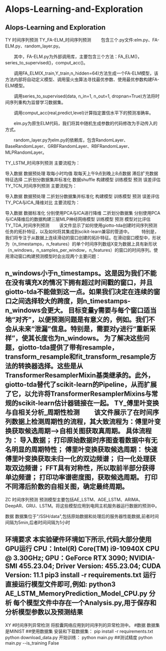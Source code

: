 # AIops-Learning-and-Exploration
AIops-Learning and Exploration 
------------------------------------------------------------------------------------------------------------------------------------------------------------------
TY
时间序列预测
TY_FA-ELM_时间序列预测
  包含三个.py文件:elm.py、FA-ELM.py、random_layer.py。

  其中，FA-ELM.py为外部调用库，主要包含三个方法：FA_ELM()，series_to_supervised()，comput_acc()。

  调用FA_ELM(X_train,Y_train,n_hidden=64)方法生成一个FA-ELM模型，该方法内部将自动定义模型、调用萤火虫算法寻找最优参数、使用最优参数构建FA-ELM模型。

  调用series_to_supervised(data, n_in=1, n_out=1, dropnan=True)方法将时间序列重构为监督学习数据集。

  调用comput_acc(real,predict,level)计算指定置信水平下的预测准确率。

  elm.py为原生ELM代码，我们将其中随机生成参数的代码修改为手动传入的方式。

  random_layer.py为elm.py的依赖库，包含RandomLayer、BaseRandomLayer、GRBFRandomLayer、RBFRandomLayer、MLPRandomLayer。

TY_LSTM_时间序列预测
主要流程为：

导入数据
数据预处理
取每小时均值
取每天上午9点到晚上8点数据
滞后扩充数据
特征选择
二折划分数据集并标准化
数据shuffle
构建模型
训练模型
预测
误差评估
TY_TCN_时间序列预测
主要流程为：

导入数据
数据预处理
二折划分数据集并标准化
构建模型
训练模型
预测
误差评估
TY_PCA与ICA_降维对比
主要流程为：

导入数据
数据标准化
分别使用PCA与ICA进行降维
二折划分数据集
分别使用PCA与ICA降维后的数据构建三层MLP神经网络模型
训练模型
预测
模型对比评估
TY_TDA_时间序列预测
  该文件显示了如何使用giotto-tda创建时间序列预测任务的拓扑特征，以及如何将其集成到scikit-learn兼容的管道中。
  特别是，我们将专注于从数据上连续滑动的窗口创建的拓扑特征。在滑动窗口模型中，形状为（n_timestamps，n_features）的单个时间序列数组X变为数据上具有新形状（n_windows，n_samples_per_window，n_features）的窗口的时间序列。使用滑动窗口构建预测模型时会出现两个主要问题：

n_windows小于n_timestamps。这是因为我们不能在没有填充X的情况下拥有超过时间戳的窗口，并且giotto-tda不能做到这一点。如果我们决定在连续的窗口之间选择较大的跨度，则n_timestamps-n_windows会更大。
目标变量y需要与每个窗口适当地“对齐”，以便预测问题是有意义的，例如。我们不会从未来“泄漏”信息。特别是，需要对y进行“重新采样”，使其长度也为n_windows。 为了解决这些问题，giotto-tda提供了带有resample，transform_resample和fit_transform_resample方法的转换器选择。这些是从TransformerResamplerMixin基类继承的。此外，giotto-tda替代了scikit-learn的Pipeline，从而扩展了它，以允许将TransformerResamplerMixins与常规的scikit-learn估计器链接在一起。
TY_傅里叶变换与自相关分析_周期性检测
  该文件展示了在时间序列数据上检测周期性的流程，其大致流程为：傅里叶变换获取候选周期-->自相关图获取真周期。
具体流程为：
导入数据；
打印原始数据时序图查看数据中有无名明显的周期特性；
傅里叶变换获取候选周期：
快速傅里叶变换获取未归一化的双边频谱；
归一化处理获取双边频谱；
FFT具有对称性，所以取前半部分获得单边频谱；
打印功率谱密度图，获取候选周期。
打印不同滞后阶数的自相关图，确定最终周期。
-------------------------------------------------------------------------------------------------------------------------------------------------------
ZC
时间序列预测
预测模型主要包括AE_LSTM、AGE_LSTM、ARIMA、DeepAR、GRU、LSTM。将这些模型应用到电网主机服务器运行数据的预测中。

数据
数据集位于"/SSH/data",包括原始数据和处理后的服务器性能数据,前者时间间隔为5min,后者时间间隔为1小时



环境要求
本实验硬件环境如下所示,代码大部分使用GPU运行
  CPU：Intel(R) Core(TM) i9-10940X CPU @ 3.30GHz; GPU：GeForce RTX 3090; NVIDIA-SMI 455.23.04; Driver Version: 455.23.04; CUDA Version: 11.1
  pip3 install -r requirements.txt
  运行
  直接运行模型文件即可,例如: python3 AE_LSTM_MemoryPrediction_Model_CPU.py
  分析
  每个模型文件中存在一个Analysis.py,用于保存和分析模型参数以及预测结果
---------------------------------------------------------------------------------------------------------------------------------------------------------
XY
#时间序列异常检测 将胶囊网络应用到时间序列的异常检测中。 #数据 数据集是MINIST ##使用数据集 安装和下载数据集： pip install -r requirements.txt python download_data.py 开始训练： python main.py ##测试精度 python main.py --is_training False
